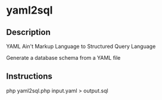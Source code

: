# yaml2sql

## Description
YAML Ain't Markup Language to Structured Query Language

Generate a database schema from a YAML file

## Instructions
php yaml2sql.php input.yaml > output.sql
